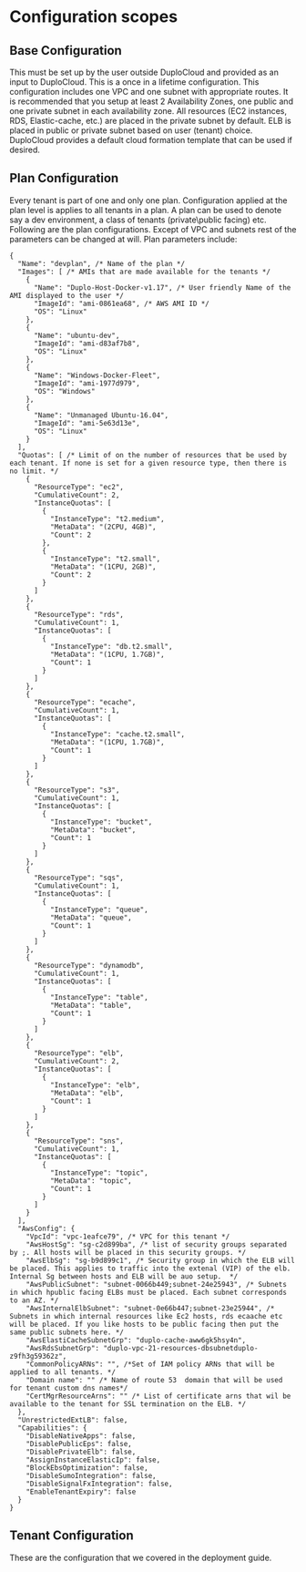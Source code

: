 # Configuration scopes

## **Base Configuration** <a href="#0-toc-title" id="0-toc-title"></a>

This must be set up by the user outside DuploCloud and provided as an input to DuploCloud. This is a once in a lifetime configuration. This configuration includes one VPC and one subnet with appropriate routes. It is recommended that you setup at least 2 Availability Zones, one public and one private subnet in each availability zone. All resources (EC2 instances, RDS, Elastic-cache, etc.) are placed in the private subnet by default. ELB is placed in public or private subnet based on user (tenant) choice. DuploCloud provides a default cloud formation template that can be used if desired.

## **Plan Configuration** <a href="#1-toc-title" id="1-toc-title"></a>

Every tenant is part of one and only one plan. Configuration applied at the plan level is applies to all tenants in a plan. A plan can be used to denote say a dev environment, a class of tenants (private\public facing) etc. Following are the plan configurations. Except of VPC and subnets rest of the parameters can be changed at will. Plan parameters include:

```json5
{
  "Name": "devplan", /* Name of the plan */
  "Images": [ /* AMIs that are made available for the tenants */
    {
      "Name": "Duplo-Host-Docker-v1.17", /* User friendly Name of the AMI displayed to the user */
      "ImageId": "ami-0861ea68", /* AWS AMI ID */
      "OS": "Linux"
    },
    {
      "Name": "ubuntu-dev",
      "ImageId": "ami-d83af7b8",
      "OS": "Linux"
    },
    {
      "Name": "Windows-Docker-Fleet",
      "ImageId": "ami-1977d979",
      "OS": "Windows"
    },
    {
      "Name": "Unmanaged Ubuntu-16.04",
      "ImageId": "ami-5e63d13e",
      "OS": "Linux"
    }
  ],
  "Quotas": [ /* Limit of on the number of resources that be used by each tenant. If none is set for a given resource type, then there is no limit. */
    {
      "ResourceType": "ec2",
      "CumulativeCount": 2,
      "InstanceQuotas": [
        {
          "InstanceType": "t2.medium",
          "MetaData": "(2CPU, 4GB)",
          "Count": 2
        },
        {
          "InstanceType": "t2.small",
          "MetaData": "(1CPU, 2GB)",
          "Count": 2
        }
      ]
    },
    {
      "ResourceType": "rds",
      "CumulativeCount": 1,
      "InstanceQuotas": [
        {
          "InstanceType": "db.t2.small",
          "MetaData": "(1CPU, 1.7GB)",
          "Count": 1
        }
      ]
    },
    {
      "ResourceType": "ecache",
      "CumulativeCount": 1,
      "InstanceQuotas": [
        {
          "InstanceType": "cache.t2.small",
          "MetaData": "(1CPU, 1.7GB)",
          "Count": 1
        }
      ]
    },
    {
      "ResourceType": "s3",
      "CumulativeCount": 1,
      "InstanceQuotas": [
        {
          "InstanceType": "bucket",
          "MetaData": "bucket",
          "Count": 1
        }
      ]
    },
    {
      "ResourceType": "sqs",
      "CumulativeCount": 1,
      "InstanceQuotas": [
        {
          "InstanceType": "queue",
          "MetaData": "queue",
          "Count": 1
        }
      ]
    },
    {
      "ResourceType": "dynamodb",
      "CumulativeCount": 1,
      "InstanceQuotas": [
        {
          "InstanceType": "table",
          "MetaData": "table",
          "Count": 1
        }
      ]
    },
    {
      "ResourceType": "elb",
      "CumulativeCount": 2,
      "InstanceQuotas": [
        {
          "InstanceType": "elb",
          "MetaData": "elb",
          "Count": 1
        }
      ]
    },
    {
      "ResourceType": "sns",
      "CumulativeCount": 1,
      "InstanceQuotas": [
        {
          "InstanceType": "topic",
          "MetaData": "topic",
          "Count": 1
        }
      ]
    }
  ],
  "AwsConfig": {
    "VpcId": "vpc-1eafce79", /* VPC for this tenant */
    "AwsHostSg": "sg-c2d899ba", /* list of security groups separated by ;. All hosts will be placed in this security groups. */
    "AwsElbSg": "sg-b9d899c1", /* Security group in which the ELB will be placed. This applies to traffic into the extenal (VIP) of the elb. Internal Sg between hosts and ELB will be auo setup.  */
    "AwsPublicSubnet": "subnet-0066b449;subnet-24e25943", /* Subnets in which hpublic facing ELBs must be placed. Each subnet corresponds to an AZ. */
    "AwsInternalElbSubnet": "subnet-0e66b447;subnet-23e25944", /* Subnets in which internal resources like Ec2 hosts, rds ecaache etc will be placed. If you like hosts to be public facing then put the same public subnets here. */
    "AwsElastiCacheSubnetGrp": "duplo-cache-aww6gk5hsy4n",
    "AwsRdsSubnetGrp": "duplo-vpc-21-resources-dbsubnetduplo-z9fh3g59362z",
    "CommonPolicyARNs": "", /*Set of IAM policy ARNs that will be applied to all tenants. */
    "Domain name": "" /* Name of route 53  domain that will be used for tenant custom dns names*/
    "CertMgrResourceArns": "" /* List of certificate arns that wil be available to the tenant for SSL termination on the ELB. */
  },
  "UnrestrictedExtLB": false,
  "Capabilities": {
    "DisableNativeApps": false,
    "DisablePublicEps": false,
    "DisablePrivateElb": false,
    "AssignInstanceElasticIp": false,
    "BlockEbsOptimization": false,
    "DisableSumoIntegration": false,
    "DisableSignalFxIntegration": false,
    "EnableTenantExpiry": false
  }
}
```

## **Tenant Configuration** <a href="#2-toc-title" id="2-toc-title"></a>

These are the configuration that we covered in the deployment guide.
